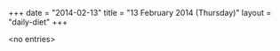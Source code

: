 +++
date = "2014-02-13"
title = "13 February 2014 (Thursday)"
layout = "daily-diet"
+++

<p>&lt;no entries&gt;</p>